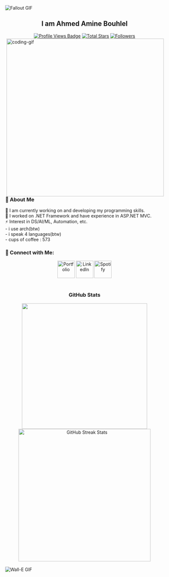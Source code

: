 

  <img src="https://github.com/user-attachments/assets/008385a4-cb5b-46d0-b730-aed0547e59f2" alt="Fallout GIF" style="width:auto; height:auto" />

<!-- Greeting -->
<h2 align="center">I am Ahmed Amine Bouhlel</h2>



<div align="center">
  <!-- Profile Views -->
  <a href="https://github.com/bouhlel-dev" target="_blank">
    <img src="https://komarev.com/ghpvc/?username=bouhlel-dev&label=Profile%20views&color=5e81ac&style=for-the-badge&logo=github&logoColor=white" alt="Profile Views Badge" /></a>

  <!-- Total Stars -->
  <a href="https://github.com/bouhlel-dev?tab=repositories&sort=stargazers" target="_blank">
    <img alt="Total Stars" title="Total stars on GitHub" src="https://img.shields.io/github/stars/bouhlel-dev?style=for-the-badge&label=Stars&color=bf616a&logo=github" /></a>

  <!-- Followers -->
  <a href="https://github.com/bouhlel-dev?tab=followers" target="_blank">
    <img alt="Followers" title="Follow me on GitHub" src="https://img.shields.io/github/followers/bouhlel-dev?style=for-the-badge&label=Followers&color=5e81ac&logo=github" /></a>
</div>

<img align="right" alt="coding-gif" width="500" src="https://media0.giphy.com/media/v1.Y2lkPTc5MGI3NjExN3J1ZzJqbTlzbHF2a3h6dGlzZjkyd2xva2M2bHZ3bGozbzlta2M3ZiZlcD12MV9pbnRlcm5hbF9naWZfYnlfaWQmY3Q9Zw/iIqmM5tTjmpOB9mpbn/giphy.gif" /> 
<!-- About Me -->
<h3 align="left">💫 About Me</h3>
<p>
  🌱 I am currently working on and developing my programming skills.<br>
  🔭 I worked on .NET Framework and have experience in ASP.NET MVC.<br>
  ⚡ Interest in DS/AI/ML, Automation, etc.<br>
   - i use arch(btw)</br>
   - i speak 4 languages(btw)</br>
   - cups of coffee : 573
</p>

<h3>🧲 Connect with Me:</h3>
<div align="center">
  <a href="https://www.linkedin.com/in/ahmed-amine-bouhlel" target="_blank"><img width="55px" src="https://github.com/user-attachments/assets/54de2308-717f-4627-8474-6b430a092dc7" alt="Portfolio" /></a>
  <a href="https://ameendev.42web.io" target="_blank"><img width="55px" src="https://github.com/user-attachments/assets/94521f47-321e-41c2-aad2-b617d5d427db" alt="LinkedIn" /></a>
  <a href="https://open.spotify.com/playlist/4FMOBw7eopNczgfzspCvIP" target="_blank"><img width="55px" src="https://github.com/user-attachments/assets/2cfe0974-5631-4da7-92d2-52412176c561" alt="Spotify" /></a>
</div>

<br/>

<!-- GitHub Status -->
<h3 align="center">GitHub Stats</h3>
<div align="center">
  <img width="398" src="https://github-readme-stats.vercel.app/api?username=bouhlel-dev&count_private=true&show_icons=true&theme=nord&rank_icon=github&border_radius=8" />
  <img width="420" src="https://nirzak-streak-stats.vercel.app/?user=bouhlel-dev&theme=nord&hide_border=false" alt="GitHub Streak Stats" />
</div>



<br/>



<!-- Ending -->
  <img src="https://github.com/user-attachments/assets/af223254-c723-4499-a477-257c389d8670" alt="Wall-E GIF" style="width:auto; height:auto" />




